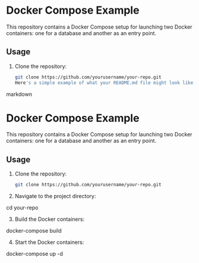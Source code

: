 # Docker Compose Example

This repository contains a Docker Compose setup for launching two Docker containers: one for a database and another as an entry point.

## Usage

1. Clone the repository:

   ```bash
   git clone https://github.com/yourusername/your-repo.git
   Here's a simple example of what your README.md file might look like:

markdown

# Docker Compose Example

This repository contains a Docker Compose setup for launching two Docker containers: one for a database and another as an entry point.

## Usage

1. Clone the repository:

   ```bash
   git clone https://github.com/yourusername/your-repo.git

2. Navigate to the project directory:

cd your-repo

3. Build the Docker containers:

docker-compose build

4. Start the Docker containers:

docker-compose up -d
